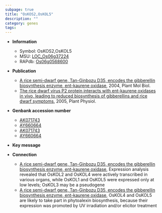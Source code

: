 ```yaml
---
subpage: true
title: "OsKOS2,OsKOL5"
description: ""
category: genes
tags: 
---
```


* **Information**  
    + Symbol: OsKOS2,OsKOL5  
    + MSU: [LOC_Os06g37224](http://rice.plantbiology.msu.edu/cgi-bin/ORF_infopage.cgi?orf=LOC_Os06g37224)  
    + RAPdb: [Os06g0568600](http://rapdb.dna.affrc.go.jp/viewer/gbrowse_details/irgsp1?name=Os06g0568600)  

* **Publication**  
    + [A rice semi-dwarf gene, Tan-Ginbozu D35, encodes the gibberellin biosynthesis enzyme, ent-kaurene oxidase](http://www.ncbi.nlm.nih.gov/pubmed?term=A+rice+semi-dwarf+gene,+Tan-Ginbozu+D35,+encodes+the+gibberellin+biosynthesis+enzyme,+ent-kaurene+oxidase%5BTitle%5D), 2004, Plant Mol Biol.
    + [The rice dwarf virus P2 protein interacts with ent-kaurene oxidases in vivo, leading to reduced biosynthesis of gibberellins and rice dwarf symptoms](http://www.ncbi.nlm.nih.gov/pubmed?term=The+rice+dwarf+virus+P2+protein+interacts+with+ent-kaurene+oxidases+in+vivo,+leading+to+reduced+biosynthesis+of+gibberellins+and+rice+dwarf+symptoms%5BTitle%5D), 2005, Plant Physiol.

* **Genbank accession number**  
    + [AK071743](http://www.ncbi.nlm.nih.gov/nuccore/AK071743)
    + [AY660664](http://www.ncbi.nlm.nih.gov/nuccore/AY660664)
    + [AK071743](http://www.ncbi.nlm.nih.gov/nuccore/AK071743)
    + [AY660664](http://www.ncbi.nlm.nih.gov/nuccore/AY660664)

* **Key message**  

* **Connection**  
    + [A rice semi-dwarf gene, Tan-Ginbozu D35, encodes the gibberellin biosynthesis enzyme, ent-kaurene oxidase](http://www.ncbi.nlm.nih.gov/pubmed?term=A+rice+semi-dwarf+gene,+Tan-Ginbozu+D35,+encodes+the+gibberellin+biosynthesis+enzyme,+ent-kaurene+oxidase%5BTitle%5D), Expression analysis revealed that OsKOL2 and OsKOL4 were actively transcribed in various organs, while OsKOL1 and OsKOL5 were expressed only at low levels; OsKOL3 may be a pseudogene
    + [A rice semi-dwarf gene, Tan-Ginbozu D35, encodes the gibberellin biosynthesis enzyme, ent-kaurene oxidase](http://www.ncbi.nlm.nih.gov/pubmed?term=A+rice+semi-dwarf+gene,+Tan-Ginbozu+D35,+encodes+the+gibberellin+biosynthesis+enzyme,+ent-kaurene+oxidase%5BTitle%5D), OsKOL4 and OsKOL5 are likely to take part in phytoalexin biosynthesis, because their expression was promoted by UV irradiation and/or elicitor treatment



